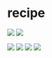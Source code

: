 # recipe 
![](images/flutter_01.png)
![](images/flutter_02.png)

![](images/flutter_03.png)
![](images/flutter_04.png)
![](images/flutter_05.png)
![](images/flutter_06.png)



